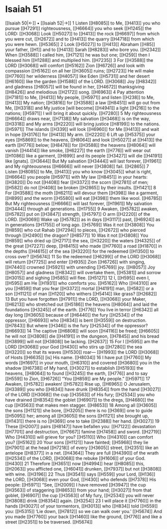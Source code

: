 # Isaiah 51
[[Isaiah 50|←]] • [[Isaiah 52|→]]
1 Listen [[H8085]] to Me, [[H413]] you who pursue [[H7291]] righteousness, [[H6664]] you who seek [[H1245]] the LORD: [[H3068]] Look [[H5027]] to [[H413]] the rock [[H6697]] from which you were cut, [[H2672]] and to [[H413]] the quarry [[H4718]] from which you were hewn. [[H5365]] 
2 Look [[H5027]] to [[H413]] Abraham [[H85]] your father, [[H1]] and to [[H413]] Sarah [[H8283]] who bore you. [[H2342]] When [[H3588]] I called him, [[H7121]] he was but one; [[H259]] then I blessed him [[H1288]] and multiplied him. [[H7235]] 
3 For [[H3588]] the LORD [[H3068]] will comfort [[H5162]] Zion [[H6726]] and look with compassion [[H5162]] on all her [[H3605]] ruins; [[H2723]] He will make [[H7760]] her wilderness [[H4057]] like Eden [[H5731]] and her desert [[H6160]] like the garden [[H1588]] of the LORD. [[H3068]] Joy [[H8342]] and gladness [[H8057]] will be found in her, [[H4672]] thanksgiving [[H8426]] and melodious [[H2172]] song. [[H6963]] 
4 Pay attention [[H7181]] to Me, [[H413]] My people, [[H5971]] and listen [[H238]] to Me, [[H413]] My nation; [[H3816]] for [[H3588]] a law [[H8451]] will go out from Me, [[H3318]] and My justice [will become] [[H4941]] a light [[H216]] to the nations; [[H5971]] I will bring it about quickly. [[H7280]] 
5 My righteousness [[H6664]] draws near, [[H7138]] My salvation [[H3468]] is on the way, [[H3318]] and My arms [[H2220]] will bring justice [[H8199]] to the nations. [[H5971]] The islands [[H339]] will look [[H6960]] for Me [[H413]] and wait in hope [[H3176]] for [[H413]] My arm. [[H2220]] 
6 Lift up [[H5375]] your eyes [[H5869]] to the heavens, [[H8064]] and look [[H5027]] at [[H413]] the earth [[H776]] below; [[H8478]] for [[H3588]] the heavens [[H8064]] will vanish [[H4414]] like smoke, [[H6227]] the earth [[H776]] will wear out [[H1086]] like a garment, [[H899]] and its people [[H3427]] will die [[H4191]] like [gnats]. [[H3644]] But My salvation [[H3444]] will last forever, [[H1961]] and My righteousness [[H6666]] will never [[H3808]] fail. [[H2865]] 
7 Listen [[H8085]] to Me, [[H413]] you who know [[H3045]] what is right, [[H6664]] you people [[H5971]] with My law [[H8451]] in your hearts: [[H3820]] Do not [[H408]] fear [[H3372]] the scorn [[H2781]] of men; [[H582]] do not [[H408]] be broken [[H2865]] by their insults. [[H1421]] 
8 For [[H3588]] the moth [[H6211]] will devour them [[H398]] like a garment, [[H899]] and the worm [[H5580]] will eat [[H398]] them like wool. [[H6785]] But My righteousness [[H6666]] will last forever, [[H1961]] My salvation [[H3444]] through all generations. [[H1755]] 
9 Awaken, [[H5782]] awaken, [[H5782]] put on [[H3847]] strength, [[H5797]] O arm [[H2220]] of the LORD. [[H3069]] Wake up [[H5782]] as in days [[H3117]] past, [[H6924]] as in generations [[H1755]] of long ago. [[H5769]] Was it not [[H3808]] You [[H859]] who cut Rahab [[H7294]] to pieces, [[H2672]] who pierced through [[H2490]] the dragon? [[H8577]] 
10 Was it not [[H3808]] You [[H859]] who dried up [[H2717]] the sea, [[H3220]] the waters [[H4325]] of the great [[H7227]] deep, [[H8415]] who made [[H7760]] a road [[H1870]] in the depths [[H4615]] of the sea [[H3220]] for the redeemed [[H1350]] to cross over? [[H5674]] 
11 So the redeemed [[H6299]] of the LORD [[H3068]] will return [[H7725]] and enter [[H935]] Zion [[H6726]] with singing, [[H7440]] crowned [[H5921]] with unending [[H5769]] joy. [[H8057]] Joy [[H8057]] and gladness [[H8342]] will overtake them, [[H5381]] and sorrow [[H3015]] and sighing [[H585]] will flee. [[H5127]] 
12 I, [[H595]] even I, [[H595]] am He [[H1931]] who comforts you. [[H5162]] Who [[H4310]] are you [[H859]] that you fear [[H3372]] mortal [[H4191]] man, [[H582]] or a son [[H1121]] of man [[H120]] who withers [[H5414]] like grass? [[H2682]] 
13 But you have forgotten [[H7911]] the LORD, [[H3068]] your Maker, [[H6213]] who stretched out [[H5186]] the heavens [[H8064]] and laid the foundations [[H3245]] of the earth. [[H776]] You live in terror [[H6342]] all day long [[H3605]] because of [[H6440]] the fury [[H2534]] of the oppressor, [[H6693]] who [[H834]] is bent [[H3559]] on destruction. [[H7843]] But where [[H346]] is the fury [[H2534]] of the oppressor? [[H6693]] 
14 The captive [[H6808]] will soon [[H4116]] be freed; [[H6605]] he will not [[H3808]] die [[H4191]] in the dungeon, [[H7845]] and his bread [[H3899]] will not [[H3808]] be lacking. [[H2637]] 
15 For I [[H595]] am the LORD [[H3068]] your God [[H430]] who stirs up [[H7280]] the sea [[H3220]] so that its waves [[H1530]] roar— [[H1993]] the LORD [[H3068]] of Hosts [[H6635]] [is] His name. [[H8034]] 
16 I have put [[H7760]] My words [[H1697]] in your mouth, [[H6310]] and covered [[H3680]] you in the shadow [[H6738]] of My hand, [[H3027]] to establish [[H5193]] the heavens, [[H8064]] to found [[H3245]] the earth, [[H776]] and to say [[H559]] to Zion, [[H6726]] “You [[H859]] are My people.” [[H5971]] 
17 Awaken, [[H5782]] awaken! [[H5782]] Rise up, [[H6965]] O Jerusalem, [[H3389]] you who [[H834]] have drunk [[H8354]] from the hand [[H3027]] of the LORD [[H3068]] the cup [[H3563]] of His fury; [[H2534]] you who have drained [[H8354]] the goblet [[H6907]] to the dregs, [[H4680]] the cup [[H3563]] that makes men stagger. [[H8653]] 
18 Among all [[H3605]] the sons [[H1121]] she bore, [[H3205]] there is no [[H369]] one to guide [[H5095]] her;  among all [[H3605]] the sons [[H1121]] she brought up, [[H1431]] there is no [[H369]] one to take [[H2388]] her hand. [[H3027]] 
19 These [[H2007]] pairs [[H8147]] have befallen you: [[H7122]] devastation [[H7701]] and destruction, [[H7667]] famine [[H7458]] and sword. [[H2719]] Who [[H4310]] will grieve for you? [[H5110]] Who [[H4310]] can comfort you? [[H5162]] 
20 Your sons [[H1121]] have fainted; [[H5968]] they lie [[H7901]] at the head [[H7218]] of every [[H3605]] street, [[H2351]] like an antelope [[H8377]] in a net. [[H4364]] They are full [[H4390]] of the wrath [[H2534]] of the LORD, [[H3068]] the rebuke [[H1606]] of your God. [[H430]] 
21 Therefore [[H3651]] now [[H4994]] hear [[H8085]] this, [[H2063]] you afflicted one, [[H6041]] drunken, [[H7937]] but not [[H3808]] with wine. [[H3196]] 
22 Thus [[H3541]] says [[H559]] your Lord, [[H136]] the LORD, [[H3068]] even your God, [[H430]] who defends [[H7378]] His people: [[H5971]] “See, [[H2009]] I have removed [[H3947]] the cup [[H3563]] of staggering [[H8653]] from your hand; [[H3027]] from that goblet, [[H6907]] the cup [[H3563]] of My fury, [[H2534]] you will never [[H3808]] drink [[H8354]] again. [[H3254]] 
23 I will place it [[H7760]] in the hands [[H3027]] of your tormentors, [[H3013]] who [[H834]] told [[H559]] you: [[H5315]] ‘Lie down, [[H7812]] so we can walk over you.’ [[H5674]] And you made [[H7760]] your back [[H1460]] like the ground, [[H776]] and like a street [[H2351]] to be traversed. [[H5674]] 
